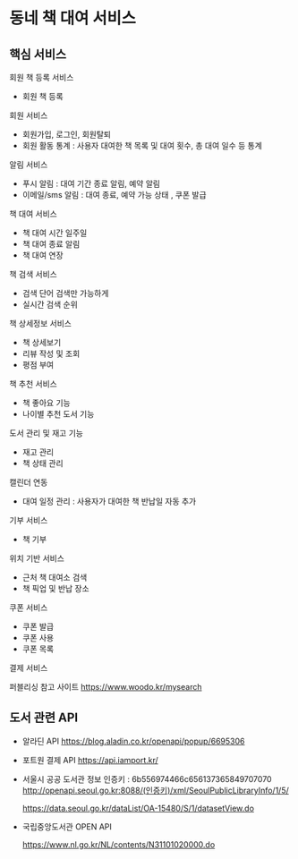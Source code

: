 # 동네 책 대여 서비스

## 핵심 서비스
회원 책 등록 서비스
- 회원 책 등록

회원 서비스
- 회원가입, 로그인, 회원탈퇴
- 회원 활동 통계 : 사용자 대여한 책 목록 및 대여 횟수, 총 대여 일수 등 통계

알림 서비스
- 푸시 알림 : 대여 기간 종료 알림, 예약 알림
- 이메일/sms 알림 : 대여 종료, 예약 가능 상태 , 쿠폰 발급

책 대여 서비스
- 책 대여 시간 일주일
- 책 대여 종료 알림
- 책 대여 연장

책 검색 서비스
- 검색 단어 검색만 가능하게
- 실시간 검색 순위

책 상세정보 서비스
- 책 상세보기
- 리뷰 작성 및 조회
- 평점 부여

책 추천 서비스
- 책 좋아요 기능
- 나이별 추천 도서 기능

도서 관리 및 재고 기능
- 재고 관리
- 책 상태 관리

캘린더 연동
- 대여 일정 관리 : 사용자가 대여한 책 반납일 자동 추가

기부 서비스
- 책 기부

위치 기반 서비스
- 근처 책 대여소 검색
- 책 픽업 및 반납 장소

쿠폰 서비스
- 쿠폰 발급
- 쿠폰 사용
- 쿠폰 목록
  
결제 서비스


퍼블리싱 참고 사이트
https://www.woodo.kr/mysearch

## 도서 관련 API
- 알라딘 API
  https://blog.aladin.co.kr/openapi/popup/6695306

- 포트원 결제 API
  https://api.iamport.kr/

- 서울시 공공 도서관 정보 
인증키 : 6b556974466c656137365849707070
  http://openapi.seoul.go.kr:8088/(인증키)/xml/SeoulPublicLibraryInfo/1/5/

  https://data.seoul.go.kr/dataList/OA-15480/S/1/datasetView.do

- 국립중앙도서관 OPEN API
  
  https://www.nl.go.kr/NL/contents/N31101020000.do
